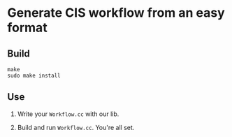 # Generate CIS workflow from an easy format

## Build

```
make
sudo make install
```

## Use

1. Write your `Workflow.cc` with our lib. 

2. Build and run `Workflow.cc`. You're all set. 
